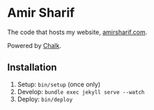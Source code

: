 # Amir Sharif

The code that hosts my website, [amirsharif.com](http://www.amirsharif.com).

Powered by [Chalk](https://github.com/nielsenramon/chalk/).

## Installation

1. Setup: `bin/setup` (once only)
2. Develop: `bundle exec jekyll serve --watch`
3. Deploy: `bin/deploy`
